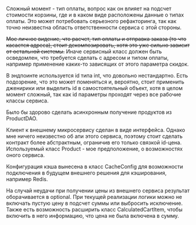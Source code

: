 Сложный момент - тип оплаты, вопрос как он влияет на подсчет стоимости корзины, где и в каком виде расположены
данные о типах оплаты. Это может потребовать серьезного рефакторинга, так как точно неизвестна область ответственности 
сервиса с этой стороны.

~~Мое личное видение, что расчет, тип оплаты и отправка заказа (то что касается адреса), стоит декомпозировать, 
хотя это уже сильно зависит от остальной системы.~~ Иначе сервисный класс должен быть осведомлен, что требуется сделать с
адресом и типом оплаты, например применение каких-то зависящих от этого параметра скидок.

В эндпоинте используется id типа int, что довольно нестандартно. Есть подозрение, что это может поменяться и, вероятно,
стоит применить дженирики или выделить id в самостоятельный объект, хотя в целом момент сложный, так как id параметры 
проходят через все рабочие классы сервиса.

Было бы здорово сделать асинхронным получение продуктов из ProductDAO.

Клиент к внешнему микросервису сделан в виде интерфейса. Однако мне ничего неизвестно об апи этого сервиса, поэтому
стоит сделать контракт более абстрактным, ограничив его только связкой id-цена. Используемый класс Product - мое
предположение, о возможностях оного сервиса.

Конфигурация кэша вынесена в класс CacheConfig для возможности подключения в будущем внешнего решения для кэширования,
например Redis.

На случай неудачи при получении цены из внешнего сервиса результат оборачивается в optional. При текущей реализации
логики можно не включать пустую цену в подсчет суммы или выбросить исключение. Также есть возможность расширить класс
CalculatedCartItem, чтобы включить в него информацию, что цена не была включена в сумму.